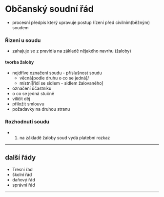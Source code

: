 # Občanský soudní řád
- procesní předpis který upravuje postup řízení před civilním(běžným) soudem
### Řizení u soudu 
- zahajuje se z pravidla na základě nějakého navrhu (žaloby)
#### tvorba žaloby
- nejdříve označení soudu - příslušnost soudu 
    - věcná[podle druhu o co se jedná]/
    - místní[řídí se sídlem - sidlem žalovaného]
- označení účastníku
- o co se jedná stučně
- vilíčit děj
- přiložit smlouvu
- požadavky na druhou stranu

### Rozhodnutí soudu 
- 1. na základě žaloby soud vydá platební rozkaz








----

## další řády
- Tresní řád
- školní řád
- daňový řád
- správní řád

----
